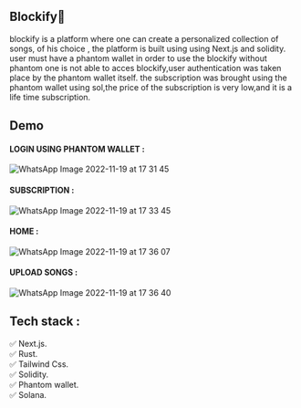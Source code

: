 
<h2>Blockify🤖</h2>
blockify is a platform where one can create a personalized collection of songs, of his choice ,
the platform is built using using Next.js and solidity. user must have a phantom wallet in order to use the blockify without phantom
one is not able to acces blockify,user authentication was taken place by the phantom wallet itself.
the subscription was brought using the phantom wallet using sol,the price of the subscription is very low,and it is a life time subscription.
<h2>Demo</h2>
<h4>LOGIN USING PHANTOM WALLET :</h4>

![WhatsApp Image 2022-11-19 at 17 31 45](https://user-images.githubusercontent.com/75496387/202850354-468029df-f2da-4990-831b-38f039c8ab79.jpg)

<h4>SUBSCRIPTION :</h4>

![WhatsApp Image 2022-11-19 at 17 33 45](https://user-images.githubusercontent.com/75496387/202850379-bc3eb52d-95e6-45ab-b464-9cf6a23d1585.jpg)

<h4>HOME :</h4>

![WhatsApp Image 2022-11-19 at 17 36 07](https://user-images.githubusercontent.com/75496387/202850432-b6aa2dfe-bce0-4d85-9307-e73e61195042.jpg)

<h4>UPLOAD SONGS :</h4>

![WhatsApp Image 2022-11-19 at 17 36 40](https://user-images.githubusercontent.com/75496387/202850451-734af8a5-709e-4b3a-a494-c5b08af23c93.jpg)

<h2>Tech stack :</h2>
✅ Next.js.  <br>
✅ Rust.  <br>
✅ Tailwind Css.  <br>
✅ Solidity. <br>
✅ Phantom wallet. <br>
✅ Solana.
